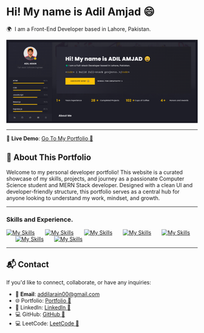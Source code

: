 # Hi! My name is Adil Amjad 😄

🌍  I am a Front-End Developer based in Lahore, Pakistan.

<!-- Add screenshots or a demo GIF here if available -->

![Dashboard Screenshot](./Thumbnail.PNG)

---

🔗 **Live Demo**: [Go To My Portfolio 🚀](https://adilarain00.github.io/adilarain/)

## 📌 About This Portfolio

Welcome to my personal developer portfolio! This website is a curated showcase of my skills, projects, and journey as a passionate Computer Science student and MERN Stack developer. Designed with a clean UI and developer-friendly structure, this portfolio serves as a central hub for anyone looking to understand my work, mindset, and growth.

---

### Skills and Experience.

[![My Skills](https://skillicons.dev/icons?i=html,css)](https://skillicons.dev) &nbsp;&nbsp;&nbsp;&nbsp;&nbsp; [![My Skills](https://skillicons.dev/icons?i=bootstrap,tailwind,sass)](https://skillicons.dev) &nbsp;&nbsp;&nbsp;&nbsp;&nbsp; [![My Skills](https://skillicons.dev/icons?i=js,react)](https://skillicons.dev) &nbsp;&nbsp;&nbsp;&nbsp;&nbsp; [![My Skills](https://skillicons.dev/icons?i=nodejs,express,mongodb)](https://skillicons.dev) &nbsp;&nbsp;&nbsp;&nbsp;&nbsp; [![My Skills](https://skillicons.dev/icons?i=git,github)](https://skillicons.dev) &nbsp;&nbsp;&nbsp;&nbsp;&nbsp; [![My Skills](https://skillicons.dev/icons?i=docker,jenkins)](https://skillicons.dev) &nbsp;&nbsp;&nbsp;&nbsp;&nbsp; [![My Skills](https://skillicons.dev/icons?i=ts,cpp)](https://skillicons.dev)

---

## 📬 Contact

If you'd like to connect, collaborate, or have any inquiries:

- 📧 **Email**: addilarain00@gmail.com
- 🌐 Portfolio: [Portfolio 🚀](https://your-portfolio-link.com)
- 💼 LinkedIn: [LinkedIn 🚀](https://www.linkedin.com/in/adilarain00/)
- 💻 GitHub: [GitHub 🚀](https://github.com/adilarain00)
- 💻 LeetCode: [LeetCode 🚀](https://leetcode.com/u/adilarain00/)
